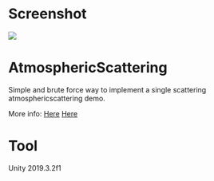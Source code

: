 # Screenshot
![](https://github.com/idovelemon/UnityProj/blob/master/CurlNoise/1.png)

# AtmosphericScattering
Simple and brute force way to implement a single scattering atmosphericscattering demo.

More info:
[Here](https://www.cnblogs.com/idovelemon/p/13796449.html)
[Here](https://www.cnblogs.com/idovelemon/p/14038917.html)

# Tool
Unity 2019.3.2f1